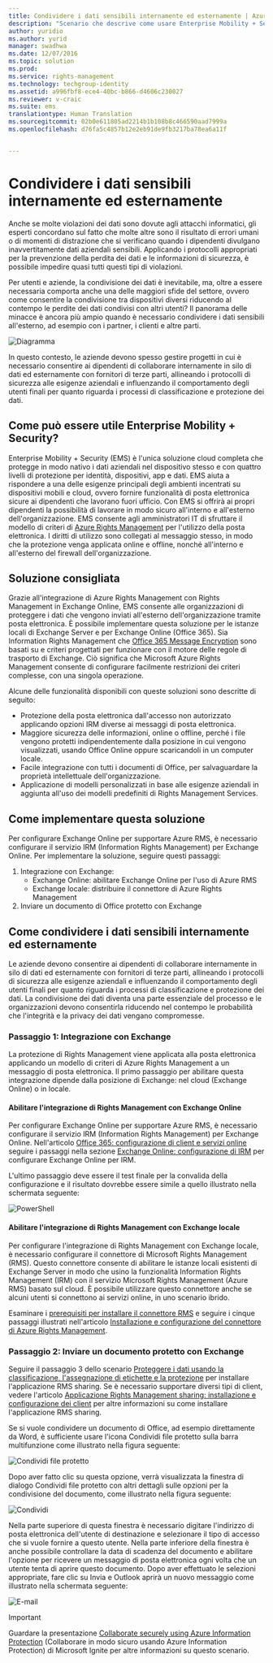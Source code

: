 ```yaml
---
title: Condividere i dati sensibili internamente ed esternamente | Azure Information Protection
description: "Scenario che descrive come usare Enterprise Mobility + Security per condividere i dati sensibili internamente ed esternamente usando le funzionalità di Microsoft Azure Information Protection."
author: yuridio
ms.author: yurid
manager: swadhwa
ms.date: 12/07/2016
ms.topic: solution
ms.prod: 
ms.service: rights-management
ms.technology: techgroup-identity
ms.assetid: a996fbf8-ece4-40bc-b866-d4606c230027
ms.reviewer: v-craic
ms.suite: ems
translationtype: Human Translation
ms.sourcegitcommit: 02b0e611805ad2214b1b108b8c466590aad7999a
ms.openlocfilehash: d76fa5c4857b12e2eb91de9fb3217ba78ea6a11f


---
```


# <a name="share-sensitive-data-internally-and-externally"></a>Condividere i dati sensibili internamente ed esternamente

Anche se molte violazioni dei dati sono dovute agli attacchi informatici, gli esperti concordano sul fatto che molte altre sono il risultato di errori umani o di momenti di distrazione che si verificano quando i dipendenti divulgano inavvertitamente dati aziendali sensibili. Applicando i protocolli appropriati per la prevenzione della perdita dei dati e le informazioni di sicurezza, è possibile impedire quasi tutti questi tipi di violazioni.

Per utenti e aziende, la condivisione dei dati è inevitabile, ma, oltre a essere necessaria comporta anche una delle maggiori sfide del settore, ovvero come consentire la condivisione tra dispositivi diversi riducendo al contempo le perdite dei dati condivisi con altri utenti? Il panorama delle minacce è ancora più ampio quando è necessario condividere i dati sensibili all'esterno, ad esempio con i partner, i clienti e altre parti. 

![Diagramma](./media/share-sensitive-data/share-sensitive-data-fig1.png)

In questo contesto, le aziende devono spesso gestire progetti in cui è necessario consentire ai dipendenti di collaborare internamente in silo di dati ed esternamente con fornitori di terze parti, allineando i protocolli di sicurezza alle esigenze aziendali e influenzando il comportamento degli utenti finali per quanto riguarda i processi di classificazione e protezione dei dati. 

## <a name="how-can-enterprise-mobility-security-help-you"></a>Come può essere utile Enterprise Mobility + Security?

Enterprise Mobility + Security (EMS) è l'unica soluzione cloud completa che protegge in modo nativo i dati aziendali nel dispositivo stesso e con quattro livelli di protezione per identità, dispositivi, app e dati. EMS aiuta a rispondere a una delle esigenze principali degli ambienti incentrati su dispositivi mobili e cloud, ovvero fornire funzionalità di posta elettronica sicure ai dipendenti che lavorano fuori ufficio. Con EMS si offrirà ai propri dipendenti la possibilità di lavorare in modo sicuro all'interno e all'esterno dell'organizzazione. EMS consente agli amministratori IT di sfruttare il modello di criteri di [Azure Rights Management](https://docs.microsoft.com/information-protection/understand-explore/what-is-azure-rms) per l'utilizzo della posta elettronica. I diritti di utilizzo sono collegati al messaggio stesso, in modo che la protezione venga applicata online e offline, nonché all'interno e all'esterno del firewall dell'organizzazione.

## <a name="recommended-solution"></a>Soluzione consigliata

Grazie all'integrazione di Azure Rights Management con Rights Management in Exchange Online, EMS consente alle organizzazioni di proteggere i dati che vengono inviati all'esterno dell'organizzazione tramite posta elettronica. È possibile implementare questa soluzione per le istanze locali di Exchange Server e per Exchange Online (Office 365). Sia Information Rights Management che [Office 365 Message Encryption](https://technet.microsoft.com/library/dn569285.aspx) sono basati su e criteri progettati per funzionare con il motore delle regole di trasporto di Exchange. Ciò significa che Microsoft Azure Rights Management consente di configurare facilmente restrizioni dei criteri complesse, con una singola operazione.

Alcune delle funzionalità disponibili con queste soluzioni sono descritte di seguito:

- Protezione della posta elettronica dall'accesso non autorizzato applicando opzioni IRM diverse ai messaggi di posta elettronica.
- Maggiore sicurezza delle informazioni, online o offline, perché i file vengono protetti indipendentemente dalla posizione in cui vengono visualizzati, usando Office Online oppure scaricandoli in un computer locale.
- Facile integrazione con tutti i documenti di Office, per salvaguardare la proprietà intellettuale dell'organizzazione.
- Applicazione di modelli personalizzati in base alle esigenze aziendali in aggiunta all'uso dei modelli predefiniti di Rights Management Services.


## <a name="how-to-implement-this-solution"></a>Come implementare questa soluzione

Per configurare Exchange Online per supportare Azure RMS, è necessario configurare il servizio IRM (Information Rights Management) per Exchange Online. Per implementare la soluzione, seguire questi passaggi:

1. Integrazione con Exchange: 
    - Exchange Online: abilitare Exchange Online per l'uso di Azure RMS
    - Exchange locale: distribuire il connettore di Azure Rights Management
2. Inviare un documento di Office protetto con Exchange

## <a name="how-to-share-sensitive-data-internally-and-externally"></a>Come condividere i dati sensibili internamente ed esternamente

Le aziende devono consentire ai dipendenti di collaborare internamente in silo di dati ed esternamente con fornitori di terze parti, allineando i protocolli di sicurezza alle esigenze aziendali e influenzando il comportamento degli utenti finali per quanto riguarda i processi di classificazione e protezione dei dati. La condivisione dei dati diventa una parte essenziale del processo e le organizzazioni devono consentirla riducendo nel contempo le probabilità che l'integrità e la privacy dei dati vengano compromesse.

### <a name="step-1-integration-with-exchange"></a>Passaggio 1: Integrazione con Exchange

La protezione di Rights Management viene applicata alla posta elettronica applicando un modello di criteri di Azure Rights Management a un messaggio di posta elettronica. Il primo passaggio per abilitare questa integrazione dipende dalla posizione di Exchange: nel cloud (Exchange Online) o in locale. 

#### <a name="enable-rights-management-integration-with-exchange-online"></a>Abilitare l'integrazione di Rights Management con Exchange Online

Per configurare Exchange Online per supportare Azure RMS, è necessario configurare il servizio IRM (Information Rights Management) per Exchange Online. Nell'articolo [Office 365: configurazione di client e servizi online](https://docs.microsoft.com/rights-management/deploy-use/configure-office365) seguire i passaggi nella sezione [Exchange Online: configurazione di IRM](https://docs.microsoft.com/rights-management/deploy-use/configure-office365#exchange-online-irm-configuration) per configurare Exchange Online per IRM.

L'ultimo passaggio deve essere il test finale per la convalida della configurazione e il risultato dovrebbe essere simile a quello illustrato nella schermata seguente:

![PowerShell](./media/share-sensitive-data/share-sensitive-data-fig2.png)

#### <a name="enable-rights-management-integration-with-exchange-on-premises"></a>Abilitare l'integrazione di Rights Management con Exchange locale

Per configurare l'integrazione di Rights Management con Exchange locale, è necessario configurare il connettore di Microsoft Rights Management (RMS). Questo connettore consente di abilitare le istanze locali esistenti di Exchange Server in modo che usino la funzionalità Information Rights Management (IRM) con il servizio Microsoft Rights Management (Azure RMS) basato sul cloud. È possibile utilizzare questo connettore anche se alcuni utenti si connettono ai servizi online, in uno scenario ibrido.

Esaminare i [prerequisiti per installare il connettore RMS](https://docs.microsoft.com/rights-management/deploy-use/deploy-rms-connector#prerequisites-for-the-rms-connector) e seguire i cinque passaggi illustrati nell'articolo [Installazione e configurazione del connettore di Azure Rights Management](https://docs.microsoft.com/rights-management/deploy-use/install-configure-rms-connector).

### <a name="step-2-send-a-protected-document-using-exchange"></a>Passaggio 2: Inviare un documento protetto con Exchange

Seguire il passaggio 3 dello scenario [Proteggere i dati usando la classificazione, l'assegnazione di etichette e la protezione](infoprotect-secure-classify-scenario.md) per installare l'applicazione RMS sharing. Se è necessario supportare diversi tipi di client, vedere l'articolo [Applicazione Rights Management sharing: installazione e configurazione dei client](https://docs.microsoft.com/rights-management/deploy-use/configure-sharing-app) per altre informazioni su come installare l'applicazione RMS sharing.

Se si vuole condividere un documento di Office, ad esempio direttamente da Word, è sufficiente usare l'icona Condividi file protetto sulla barra multifunzione come illustrato nella figura seguente:

![Condividi file protetto](./media/share-sensitive-data/share-sensitive-data-fig3.png)

Dopo aver fatto clic su questa opzione, verrà visualizzata la finestra di dialogo Condividi file protetto con altri dettagli sulle opzioni per la condivisione del documento, come illustrato nella figura seguente:

![Condividi](./media/share-sensitive-data/share-sensitive-data-fig4.png)

Nella parte superiore di questa finestra è necessario digitare l'indirizzo di posta elettronica dell'utente di destinazione e selezionare il tipo di accesso che si vuole fornire a questo utente. Nella parte inferiore della finestra è anche possibile controllare la data di scadenza del documento e abilitare l'opzione per ricevere un messaggio di posta elettronica ogni volta che un utente tenta di aprire questo documento. Dopo aver effettuato le selezioni appropriate, fare clic su Invia e Outlook aprirà un nuovo messaggio come illustrato nella schermata seguente:

![E-mail](./media/share-sensitive-data/share-sensitive-data-fig5.png)

> [!IMPORTANT] 
> Guardare la presentazione [Collaborate securely using Azure Information Protection](https://myignite.microsoft.com/videos/49947) (Collaborare in modo sicuro usando Azure Information Protection) di Microsoft Ignite per altre informazioni su questo scenario.



<!--HONumber=Dec16_HO2-->


